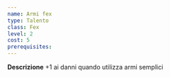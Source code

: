 ```yaml
---
name: Armi fex
type: Talento
class: Fex
level: 2
cost: 5
prerequisites: 
---
```


**Descrizione**
+1 ai danni quando utilizza armi semplici